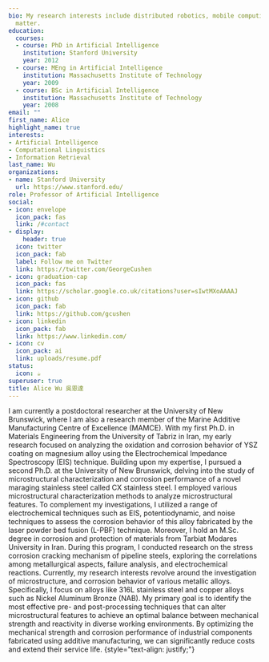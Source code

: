 ```yaml
---
bio: My research interests include distributed robotics, mobile computing and programmable
  matter.
education:
  courses:
  - course: PhD in Artificial Intelligence
    institution: Stanford University
    year: 2012
  - course: MEng in Artificial Intelligence
    institution: Massachusetts Institute of Technology
    year: 2009
  - course: BSc in Artificial Intelligence
    institution: Massachusetts Institute of Technology
    year: 2008
email: ""
first_name: Alice
highlight_name: true
interests:
- Artificial Intelligence
- Computational Linguistics
- Information Retrieval
last_name: Wu
organizations:
- name: Stanford University
  url: https://www.stanford.edu/
role: Professor of Artificial Intelligence
social:
- icon: envelope
  icon_pack: fas
  link: /#contact
- display:
    header: true
  icon: twitter
  icon_pack: fab
  label: Follow me on Twitter
  link: https://twitter.com/GeorgeCushen
- icon: graduation-cap
  icon_pack: fas
  link: https://scholar.google.co.uk/citations?user=sIwtMXoAAAAJ
- icon: github
  icon_pack: fab
  link: https://github.com/gcushen
- icon: linkedin
  icon_pack: fab
  link: https://www.linkedin.com/
- icon: cv
  icon_pack: ai
  link: uploads/resume.pdf
status:
  icon: ☕️
superuser: true
title: Alice Wu 吳恩達
---
```


I am currently a postdoctoral researcher at the University of New Brunswick, where I am also a research member of the Marine Additive Manufacturing Centre of Excellence (MAMCE). With my first Ph.D. in Materials Engineering from the University of Tabriz in Iran, my early research focused on analyzing the oxidation and corrosion behavior of YSZ coating on magnesium alloy using the Electrochemical Impedance Spectroscopy (EIS) technique. Building upon my expertise, I pursued a second Ph.D. at the University of New Brunswick, delving into the study of microstructural characterization and corrosion performance of a novel maraging stainless steel called CX stainless steel. I employed various microstructural characterization methods to analyze microstructural features. To complement my investigations, I utilized a range of electrochemical techniques such as EIS, potentiodynamic, and noise techniques to assess the corrosion behavior of this alloy fabricated by the laser powder bed fusion (L-PBF) technique. Moreover, I hold an M.Sc. degree in corrosion and protection of materials from Tarbiat Modares University in Iran. During this program, I conducted research on the stress corrosion cracking mechanism of pipeline steels, exploring the correlations among metallurgical aspects, failure analysis, and electrochemical reactions.
Currently, my research interests revolve around the investigation of microstructure, and corrosion behavior of various metallic alloys. Specifically, I focus on alloys like 316L stainless steel and copper alloys such as Nickel Aluminum Bronze (NAB). My primary goal is to identify the most effective pre- and post-processing techniques that can alter microstructural features to achieve an optimal balance between mechanical strength and reactivity in diverse working environments. By optimizing the mechanical strength and corrosion performance of industrial components fabricated using additive manufacturing, we can significantly reduce costs and extend their service life.
{style="text-align: justify;"}
